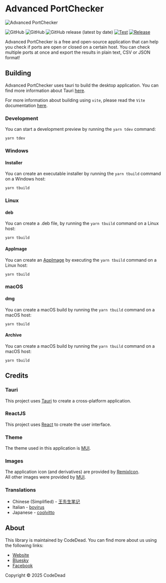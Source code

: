 # Advanced PortChecker

![Advanced PortChecker](https://i.imgur.com/vdt1sXZ.png)

![GitHub](https://img.shields.io/badge/language-JavaScript+Rust-green)
![GitHub](https://img.shields.io/github/license/CodeDead/Advanced-PortChecker)
![GitHub release (latest by date)](https://img.shields.io/github/v/release/CodeDead/Advanced-PortChecker)
[![Test](https://github.com/CodeDead/Advanced-PortChecker/actions/workflows/test.yml/badge.svg)](https://github.com/CodeDead/Advanced-PortChecker/actions/workflows/test.yml)
[![Release](https://github.com/CodeDead/Advanced-PortChecker/actions/workflows/release.yml/badge.svg)](https://github.com/CodeDead/Advanced-PortChecker/actions/workflows/release.yml)

Advanced PortChecker is a free and open-source application that can help you check if ports are open or closed on a certain host. You can check multiple ports at once and export the results in plain text, CSV or JSON format!

## Building

Advanced PortChecker uses tauri to build the desktop application. You can find more information about Tauri [here](https://tauri.app/v1/guides/).

For more information about building using `vite`, please read the `Vite` documentation [here](https://vitejs.dev/guide/build.html).

### Development

You can start a development preview by running the `yarn tdev` command:
```shell
yarn tdev
```

### Windows

#### Installer

You can create an executable installer by running the `yarn tbuild` command on a Windows host:
```shell
yarn tbuild
```

### Linux

#### deb

You can create a .deb file, by running the `yarn tbuild` command on a Linux host:
```shell
yarn tbuild
```

#### AppImage

You can create an [AppImage](https://appimage.github.io/) by executing the `yarn tbuild` command on a Linux host:
```shell
yarn tbuild
```

### macOS

#### dmg

You can create a macOS build by running the `yarn tbuild` command on a macOS host:
```shell
yarn tbuild
```

#### Archive

You can create a macOS build by running the `yarn tbuild` command on a macOS host:
```shell
yarn tbuild
```

## Credits

### Tauri

This project uses [Tauri](https://tauri.app/) to create a cross-platform application.

### ReactJS

This project uses [React](https://reactjs.org/) to create the user interface.

### Theme

The theme used in this application is [MUI](https://mui.com/).

### Images

The application icon (and derivatives) are provided by [RemixIcon](https://remixicon.com/).  
All other images were provided by [MUI](https://mui.com/material-ui/material-icons/).

### Translations

- Chinese (Simplified) - [王先生笔记](https://wxsnote.cn)
- Italian - [bovirus](https://github.com/bovirus)
- Japanese - [coolvitto](https://github.com/coolvitto)

## About

This library is maintained by CodeDead. You can find more about us using the following links:
* [Website](https://codedead.com)
* [Bluesky](https://bsky.app/profile/codedead.com)
* [Facebook](https://facebook.com/deadlinecodedead)

Copyright © 2025 CodeDead
